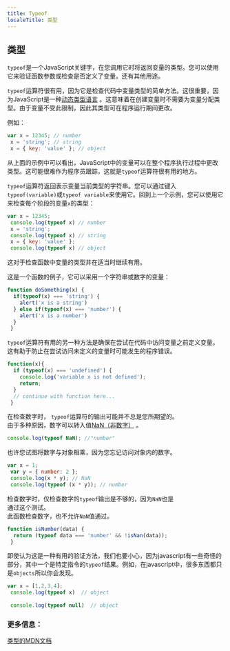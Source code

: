 ```yaml
---
title: Typeof
localeTitle: 类型
---
```

## 类型

`typeof`是一个JavaScript关键字，在您调用它时将返回变量的类型。您可以使用它来验证函数参数或检查是否定义了变量。还有其他用途。

`typeof`运算符很有用，因为它是检查代码中变量类型的简单方法。这很重要，因为JavaScript是一种[动态类型语言](https://stackoverflow.com/questions/2690544/what-is-the-difference-between-a-strongly-typed-language-and-a-statically-typed) 。这意味着在创建变量时不需要为变量分配类型。由于变量不受此限制，因此其类型可在程序运行期间更改。

例如：

```javascript
var x = 12345; // number 
 x = 'string'; // string 
 x = { key: 'value' }; // object 
```

从上面的示例中可以看出，JavaScript中的变量可以在整个程序执行过程中更改类型。这可能很难作为程序员跟踪，这就是`typeof`运算符很有用的地方。

`typeof`运算符返回表示变量当前类型的字符串。您可以通过键入`typeof(variable)`或`typeof variable`来使用它。回到上一个示例，您可以使用它来检查每个阶段的变量`x`的类型：

```javascript
var x = 12345; 
 console.log(typeof x) // number 
 x = 'string'; 
 console.log(typeof x) // string 
 x = { key: 'value' }; 
 console.log(typeof x) // object 
```

这对于检查函数中变量的类型并在适当时继续有用。

这是一个函数的例子，它可以采用一个字符串或数字的变量：

```javascript
function doSomething(x) { 
  if(typeof(x) === 'string') { 
    alert('x is a string') 
  } else if(typeof(x) === 'number') { 
    alert('x is a number') 
  } 
 } 
```

`typeof`运算符有用的另一种方法是确保在尝试在代码中访问变量之前定义变量。这有助于防止在尝试访问未定义的变量时可能发生的程序错误。

```javascript
function(x){ 
  if (typeof(x) === 'undefined') { 
    console.log('variable x is not defined'); 
    return; 
  } 
  // continue with function here... 
 } 
```

在检查数字时， `typeof`运算符的输出可能并不总是您所期望的。  
由于多种原因，数字可以转入值[NaN（非数字）](https://developer.mozilla.org/en-US/docs/Web/JavaScript/Reference/Global_Objects/NaN) 。

```javascript
console.log(typeof NaN); //"number" 
```

也许您试图将数字与对象相乘，因为您忘记访问对象内的数字。

```javascript
var x = 1; 
 var y = { number: 2 }; 
 console.log(x * y); // NaN 
 console.log(typeof (x * y)); // number 
```

检查数字时，仅检查数字的`typeof`输出是不够的，因为`NaN`也是  
通过这个测试。  
此函数检查数字，也不允许`NaN`值通过。

```javascript
function isNumber(data) { 
  return (typeof data === 'number' && !isNan(data)); 
 } 
```

即使认为这是一种有用的验证方法，我们也要小心，因为javascript有一些奇怪的部分，其中一个是特定指令的`typeof`结果。例如，在javascript中，很多东西都只是`objects`所以你会发现。

```javascript
var x = [1,2,3,4]; 
 console.log(typeof x)  // object 
 
 console.log(typeof null)  // object 
```

### 更多信息：

[类型的MDN文档](https://developer.mozilla.org/en-US/docs/Web/JavaScript/Reference/Operators/typeof)